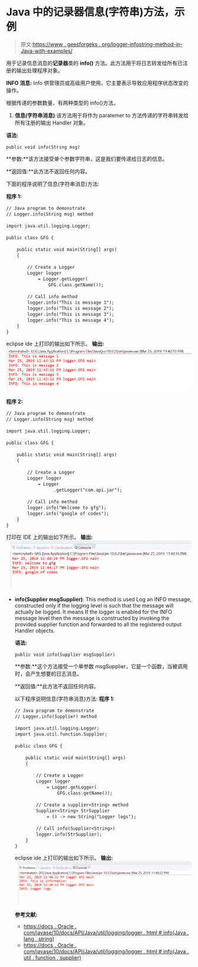 # Java 中的记录器信息(字符串)方法，示例

> 原文:[https://www . geesforgeks . org/logger-infostring-method-in-Java-with-examples/](https://www.geeksforgeeks.org/logger-infostring-method-in-java-with-examples/)

用于记录信息消息的**记录器**类的 **info()** 方法。此方法用于将日志转发给所有已注册的输出处理程序对象。

**INFO 消息:** Info 供管理员或高级用户使用。它主要表示导致应用程序状态改变的操作。

根据传递的参数数量，有两种类型的 info()方法。

1.  **信息(字符串消息)**:该方法用于将作为 paratemer to 方法传递的字符串转发给所有注册的输出 Handler 对象。

**语法:**

```
public void info(String msg)

```

**参数:**该方法接受单个参数字符串，这是我们要传递给日志的信息。

**返回值:**此方法不返回任何内容。

下面的程序说明了信息(字符串消息)方法:

**程序 1:**

```
// Java program to demonstrate
// Logger.info(String msg) method

import java.util.logging.Logger;

public class GFG {

    public static void main(String[] args)
    {

        // Create a Logger
        Logger logger
            = Logger.getLogger(
                GFG.class.getName());

        // Call info method
        logger.info("This is message 1");
        logger.info("This is message 2");
        logger.info("This is message 3");
        logger.info("This is message 4");
    }
}
```

eclipse ide 上打印的输出如下所示。
**输出:**
![](img/2251a6d44dd3c1264ef28ef099eafdc1.png)

**程序 2:**

```
// Java program to demonstrate
// Logger.info(String msg) method

import java.util.logging.Logger;

public class GFG {

    public static void main(String[] args)
    {

        // Create a Logger
        Logger logger
            = Logger
                  .getLogger("com.api.jar");

        // Call info method
        logger.info("Welcome to gfg");
        logger.info("google of codes");
    }
}
```

打印在 IDE 上的输出如下所示。
**输出:**
![](img/b87973a65272be212659480ef1164dae.png)

*   **info(Supplier msgSupplier)**: This method is used Log an INFO message, constructed only if the logging level is such that the message will actually be logged. It means If the logger is enabled for the INFO message level then the message is constructed by invoking the provided supplier function and forwarded to all the registered output Handler objects.

    **语法:**

    ```
    public void info(Supplier msgSupplier)

    ```

    **参数:**这个方法接受一个单参数 msgSupplier，它是一个函数，当被调用时，会产生想要的日志消息。

    **返回值:**此方法不返回任何内容。

    以下程序说明信息(字符串消息)方法:
    **程序 1:**

    ```
    // Java program to demonstrate
    // Logger.info(Supplier) method

    import java.util.logging.Logger;
    import java.util.function.Supplier;

    public class GFG {

        public static void main(String[] args)
        {

            // Create a Logger
            Logger logger
                = Logger.getLogger(
                    GFG.class.getName());

            // Create a supplier<String> method
            Supplier<String> StrSupplier
                = () -> new String("Logger logs");

            // Call info(Supplier<String>)
            logger.info(StrSupplier);
        }
    }
    ```

    eclipse ide 上打印的输出如下所示。
    **输出:**
    ![](img/7fec0f2759c3de2e8b95fb5483a17347.png)

    **参考文献:**

    *   [https://docs . Oracle . com/javase/10/docs/API/Java/util/logging/logger . html # info(Java . lang . string)](https://docs.oracle.com/javase/10/docs/api/java/util/logging/Logger.html#info(java.lang.String))
    *   [https://docs . Oracle . com/javase/10/docs/API/Java/util/logging/logger . html # info(Java . util . function . supplier)](https://docs.oracle.com/javase/10/docs/api/java/util/logging/Logger.html#info(java.util.function.Supplier))